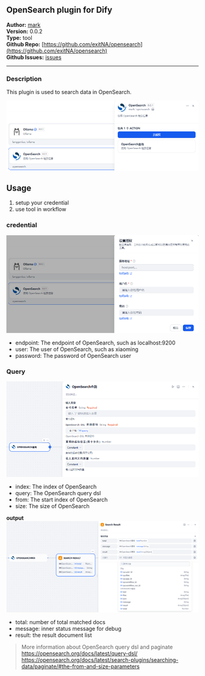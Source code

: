 ## OpenSearch plugin for Dify


**Author:** [mark](https://github.com/exitNA)  
**Version:** 0.0.2  
**Type:** tool  
**Github Repo:** [https://github.com/exitNA/opensearch](https://github.com/exitNA/opensearch)  
**Github Issues:** [issues](https://github.com/exitNA/opensearch/issues)  


---

### Description
This plugin is used to search data in OpenSearch.

![opensearch_plugin](_assets/home.png)

## Usage
1. setup your credential
2. use tool in workflow

### credential
![credential](_assets/credential.png)

- endpoint: The endpoint of OpenSearch, such as localhost:9200
- user: The user of OpenSearch, such as xiaoming
- password: The password of OpenSearch user

### Query
![query](_assets/query.png)

- index: The index of OpenSearch
- query: The OpenSearch query dsl
- from: The start index of OpenSearch
- size: The size of OpenSearch

**output**
![output variable](_assets/output-variable.png)
- total: number of total matched docs
- message: inner status message for debug
- result: the result document list

> More information about OpenSearch query dsl and paginate
> https://opensearch.org/docs/latest/query-dsl/
> https://opensearch.org/docs/latest/search-plugins/searching-data/paginate/#the-from-and-size-parameters
